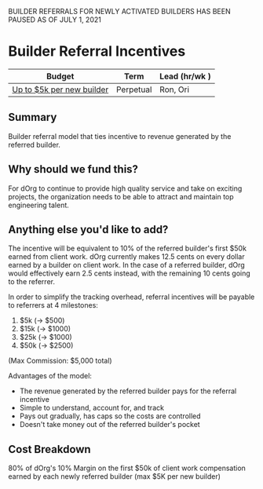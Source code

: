 BUILDER REFERRALS FOR NEWLY ACTIVATED BUILDERS HAS BEEN PAUSED AS OF JULY 1, 2021

# Builder Referral Incentives 

| Budget | Term | Lead (hr/wk ) |
|-|-|-|
| [Up to $5k per new builder](https://docs.google.com/spreadsheets/d/1mwYhzTNXSytzVtACZLu1V_EVTfjPKhGfHu-KhnBFESk/edit#gid=1833782755) | Perpetual | Ron, Ori |

## Summary

Builder referral model that ties incentive to revenue generated by the referred builder. 

## Why should we fund this?

For dOrg to continue to provide high quality service and take on exciting projects, the organization needs to be able to attract and maintain top engineering talent.

## Anything else you'd like to add?

The incentive will be equivalent to 10% of the referred builder's first $50k earned from client work. dOrg currently makes 12.5 cents on every dollar earned by a builder on client work. In the case of a referred builder, dOrg would effectively earn 2.5 cents instead, with the remaining 10 cents going to the referrer.

In order to simplify the tracking overhead, referral incentives will be payable to referrers at 4 milestones:
1. $5k (-> $500)
2. $15k (-> $1000)
3. $25k (-> $1000)
4. $50k (-> $2500)

(Max Commission: $5,000 total)

Advantages of the model:
- The revenue generated by the referred builder pays for the referral incentive
- Simple to understand, account for, and track
- Pays out gradually, has caps so the costs are controlled
- Doesn't take money out of the referred builder's pocket

## Cost Breakdown

80% of dOrg's 10% Margin on the first $50k of client work compensation earned by each newly referred builder (max $5K per new builder)
